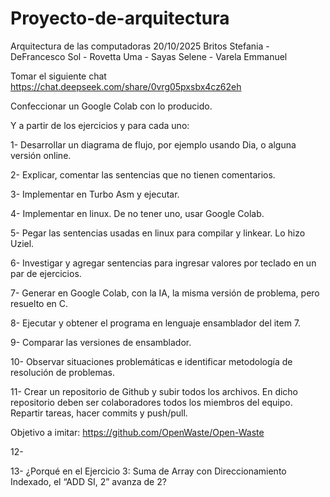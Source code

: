 # Proyecto-de-arquitectura

Arquitectura de las computadoras
20/10/2025
Britos Stefania - DeFrancesco Sol - Rovetta Uma - Sayas Selene - Varela Emmanuel



Tomar el siguiente chat 
https://chat.deepseek.com/share/0vrg05pxsbx4cz62eh

Confeccionar un Google Colab con lo producido.

Y a partir de los ejercicios y para cada uno:

1- Desarrollar un diagrama de flujo, por ejemplo usando Dia, o alguna versión online.

2- Explicar, comentar las sentencias que no tienen comentarios.

3- Implementar en Turbo Asm y ejecutar.

4- Implementar en linux. De no tener uno, usar Google Colab.

5- Pegar las sentencias usadas en linux para compilar y linkear. Lo hizo Uziel. 

6- Investigar y agregar sentencias para ingresar valores por teclado en un par de ejercicios.

7- Generar en Google Colab, con la IA, la misma versión de problema, pero resuelto en C.

8- Ejecutar y obtener el programa en lenguaje ensamblador del item 7.

9- Comparar las versiones de ensamblador.

10- Observar situaciones problemáticas e identificar metodología de resolución de problemas.

11- Crear un repositorio de Github y subir todos los archivos. En dicho repositorio deben ser colaboradores todos los miembros del equipo. Repartir tareas, hacer commits y push/pull.

Objetivo a imitar: https://github.com/OpenWaste/Open-Waste


12- 

13- ¿Porqué en el Ejercicio 3: Suma de Array con Direccionamiento Indexado, el “ADD SI, 2” avanza de 2?
